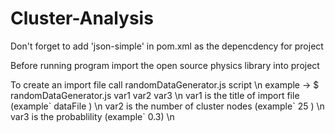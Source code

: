 # Cluster-Analysis
Don't forget to add 'json-simple' in pom.xml as the depencdency for project

Before running program import the open source physics library into project

To create an import file call randomDataGenerator.js script \n
example -> $ randomDataGenerator.js var1 var2 var3 \n
var1 is the title of import file (example\` dataFile ) \n
var2 is the number of cluster nodes (example\` 25 ) \n
var3 is the probablility (example\` 0.3) \n
